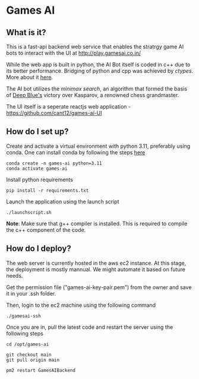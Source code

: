 # Games AI

## What is it?
This is a fast-api backend web service that enables the stratrgy game AI bots to interact with the UI at http://play.gamesai.co.in/

While the web app is built in python, the AI Bot itself is coded in c++ due to its better performance. Bridging of python and cpp was achieved by *ctypes*. More about it [here](https://docs.python.org/3/library/ctypes.html).

The AI bot utilizes the *minimax search*, an algorithm that formed the basis of [Deep Blue's](https://www.ibm.com/ibm/history/ibm100/us/en/icons/deepblue) victory over Kasparov, a renowned chess grandmaster.

The UI itself is a seperate reactjs web application - https://github.com/cant12/games-ai-UI

## How do I set up?
Create and activate a virtual environment with python 3.11, preferably using conda. One can install conda by following the steps [here](https://developers.google.com/earth-engine/guides/python_install-conda)
```
conda create -n games-ai python=3.11
conda activate games-ai
```

Install python requirements
```
pip install -r requirements.txt
```

Launch the application using the launch script
```
./launchscript.sh
```

**Note**: Make sure that g++ compiler is installed. This is required to compile the c++ component of the code.

## How do I deploy?
The web server is currently hosted in the aws ec2 instance. At this stage, the deployment is mostly mannual. We might automate it based on future needs.

Get the permission file ("games-ai-key-pair.pem") from the owner and save it in your .ssh folder. 

Then, login to the ec2 machine using the following command
```
./gamesai-ssh
```

Once you are in, pull the latest code and restart the server using the following steps

```
cd /opt/games-ai

git checkout main
git pull origin main

pm2 restart GamesAIBackend
```